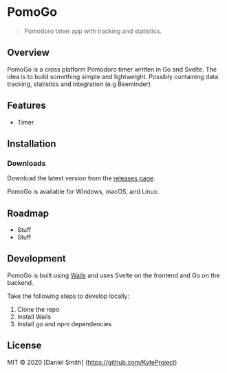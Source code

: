 [comment]: <> (![logo]&#40;./.github/logo.png&#41;)

# PomoGo

> Pomodoro timer app with tracking and statistics.

## Overview

PomoGo is a cross platform Pomodoro timer written in Go and Svelte. The idea is to build something simple and lightweight. Possibly containing data tracking, statistics and integration (e.g Beeminder)

## Features

- Timer

[comment]: <> (![Screenshot]&#40;&#41;)

[comment]: <> (![Screenshot]&#40;&#41;)

## Installation

### Downloads

Download the latest version from the [releases page](https://github.com/KyteProject/pomogohard/releases).

PomoGo is available for Windows, macOS, and Linux.

## Roadmap
 * Stuff
 * Stuff

## Development

PomoGo is built using [Wails](https://wails.app/) and uses Svelte on the frontend and Go on the backend.

Take the following steps to develop locally:

1. Clone the repo
2. Install Wails
3. Install go and npm dependencies

## License

MIT &copy; 2020 [Daniel Smith] (https://github.com/KyteProject)